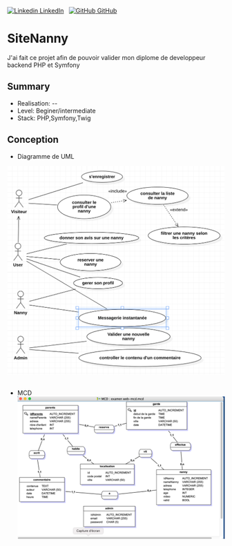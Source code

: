 [![Linkedin](https://i.stack.imgur.com/gVE0j.png) LinkedIn](https://www.linkedin.com/in/rhudyemangoye/)
&nbsp;
[![GitHub](https://i.stack.imgur.com/tskMh.png) GitHub](https://github.com/elsarhudye/)

# SiteNanny

J'ai fait ce projet afin de pouvoir valider mon diplome de developpeur backend PHP et Symfony

## Summary

- Realisation: -- 
- Level: Beginer/intermediate
- Stack: PHP,Symfony,Twig

## Conception

- Diagramme de UML

![Alt text](./github_media/img1.png?raw=true "SiteNanny ")
&nbsp;

- MCD
![Alt text](./github_media/img2.png?raw=true "SiteNanny ")
&nbsp;


